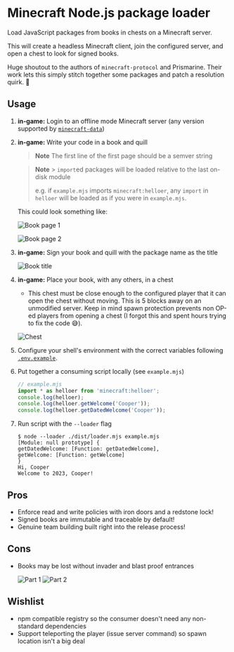 # Minecraft Node.js package loader

Load JavaScript packages from books in chests on a Minecraft server.

This will create a headless Minecraft client, join the configured server, and open
a chest to look for signed books.

Huge shoutout to the authors of `minecraft-protocol` and Prismarine. Their work
lets this simply stitch together some packages and patch a resolution quirk. 💙

## Usage

1.  **in-game:** Login to an offline mode Minecraft server (any version supported by [`minecraft-data`](https://npmjs.com/package/minecraft-data))

2.  **in-game:** Write your code in a book and quill

    > **Note**
    > The first line of the first page should be a semver string

    > **Note** > `import`ed packages will be loaded relative to the last on-disk module
    >
    > e.g. if `example.mjs` imports `minecraft:helloer`, any `import` in `helloer` will be
    > loaded as if you were in `example.mjs`.

    This could look something like:

    ![Book page 1](./docs/assets/book-page-1.jpg)

    ![Book page 2](./docs/assets/book-page-2.jpg)

3.  **in-game:** Sign your book and quill with the package name as the title

    ![Book title](./docs/assets/book-title.jpg)

4.  **in-game:** Place your book, with any others, in a chest

    - This chest must be close enough to the configured player that it can open the chest
      without moving. This is 5 blocks away on an unmodified server. Keep in mind spawn
      protection prevents non OP-ed players from opening a chest (I forgot this and spent hours trying
      to fix the code 😅).

    ![Chest](./docs/assets/chest.jpg)

5.  Configure your shell's environment with the correct variables following [`.env.example`](./.env.example).

6.  Put together a consuming script locally (see `example.mjs`)

    ```js
    // example.mjs
    import * as helloer from 'minecraft:helloer';
    console.log(helloer);
    console.log(helloer.getWelcome('Cooper'));
    console.log(helloer.getDatedWelcome('Cooper'));
    ```

7.  Run script with the `--loader` flag

    ```console
    $ node --loader ./dist/loader.mjs example.mjs
    [Module: null prototype] {
    getDatedWelcome: [Function: getDatedWelcome],
    getWelcome: [Function: getWelcome]
    }
    Hi, Cooper
    Welcome to 2023, Cooper!
    ```

## Pros

- Enforce read and write policies with iron doors and a redstone lock!
- Signed books are immutable and traceable by default!
- Genuine team building built right into the release process!

## Cons

- Books may be lost without invader and blast proof entrances

  ![Part 1](./docs/assets/part-1.jpg)
  ![Part 2](./docs/assets/part-2.jpg)

## Wishlist

- npm compatible registry so the consumer doesn't need any non-standard dependencies
- Support teleporting the player (issue server command) so spawn location isn't a big deal
